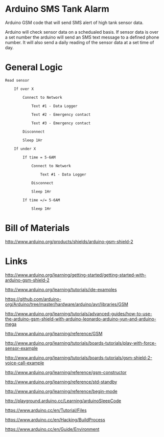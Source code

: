 # Arduino SMS Tank Alarm
Arduino GSM code that will send SMS alert of high tank sensor data.

Arduino will check sensor data on a schedualed basis. If sensor data is over a set number the arduino will send an SMS text message to a defined phone number. It will also send a daily reading of the sensor data at a set time of day.

# General Logic

	
	Read sensor
		
		If over X
		
			Connect to Network
			
				Text #1 - Data Logger
			
				Text #2 - Emergency contact
				
				Text #3 - Emergency contact
				
			Disconnect
			
			Sleep 1Hr
			
		If under X
		
			If time = 5-6AM
			
				Connect to Network
				
					Text #1 - Data Logger
				
				Disconnect
			
				Sleep 1Hr
				
			If time =/= 5-6AM
			
				Sleep 1Hr

# Bill of Materials

http://www.arduino.org/products/shields/arduino-gsm-shield-2

# Links

http://www.arduino.org/learning/getting-started/getting-started-with-arduino-gsm-shield-2

http://www.arduino.org/learning/tutorials/ide-examples

https://github.com/arduino-org/Arduino/tree/master/hardware/arduino/avr/libraries/GSM

http://www.arduino.org/learning/tutorials/advanced-guides/how-to-use-the-arduino-gsm-shield-with-arduino-leonardo-arduino-yun-and-arduino-mega

http://www.arduino.org/learning/reference/GSM

http://www.arduino.org/learning/tutorials/boards-tutorials/play-with-force-sensor-example

http://www.arduino.org/learning/tutorials/boards-tutorials/gsm-shield-2-voice-call-example

http://www.arduino.org/learning/reference/gsm-constructor

http://www.arduino.org/learning/reference/std-standby

http://www.arduino.org/learning/reference/begin-mode

http://playground.arduino.cc/Learning/arduinoSleepCode

https://www.arduino.cc/en/Tutorial/Files

https://www.arduino.cc/en/Hacking/BuildProcess

https://www.arduino.cc/en/Guide/Environment

